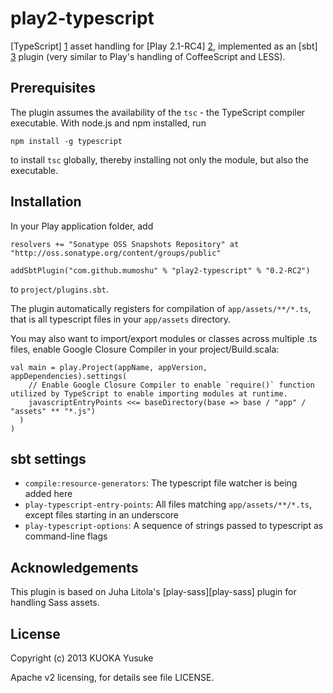 play2-typescript
===========

[TypeScript] [1] asset handling for [Play 2.1-RC4] [2], implemented as an [sbt] [3]
plugin (very similar to Play's handling of CoffeeScript and LESS).

Prerequisites
-------------

The plugin assumes the availability of the `tsc` -  the TypeScript compiler executable. With
node.js and npm installed, run

    npm install -g typescript

to install `tsc` globally, thereby installing not only the module, but also the executable.

Installation
------------

In your Play application folder, add

    resolvers += "Sonatype OSS Snapshots Repository" at "http://oss.sonatype.org/content/groups/public"

    addSbtPlugin("com.github.mumoshu" % "play2-typescript" % "0.2-RC2")

to `project/plugins.sbt`.

The plugin automatically registers for compilation of `app/assets/**/*.ts`, that is all typescript files in your `app/assets` directory.

You may also want to import/export modules or classes across multiple .ts files, enable Google Closure Compiler in your project/Build.scala:

```
val main = play.Project(appName, appVersion, appDependencies).settings(
    // Enable Google Closure Compiler to enable `require()` function utilized by TypeScript to enable importing modules at runtime.
    javascriptEntryPoints <<= baseDirectory(base => base / "app" / "assets" ** "*.js")
  )
)
```

sbt settings
------------

  - `compile:resource-generators`: The typescript file watcher is being added here
  - `play-typescript-entry-points`: All files matching `app/assets/**/*.ts`, except files starting in an underscore
  - `play-typescript-options`: A sequence of strings passed to typescript as command-line flags

Acknowledgements
----------------

This plugin is based on Juha Litola's [play-sass][play-sass] plugin for handling Sass assets.

License
-------

Copyright (c) 2013 KUOKA Yusuke

Apache v2 licensing, for details see file LICENSE.

[1]: http://www.typescriptlang.org/
[2]: http://www.playframework.org/
[3]: https://github.com/harrah/xsbt
